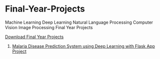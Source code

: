 # Final-Year-Projects
Machine Learning Deep Learning Natural Language Processing Computer Vision Image Processing Final Year Projects

[Download Final Year Projects](https://vtupulse.com/)

1. [Malaria Disease Prediction System using Deep Learning with Flask App Project](https://vtupulse.com/product/malaria-disease-prediction-system-using-deep-learning-with-flask-app-project/)
